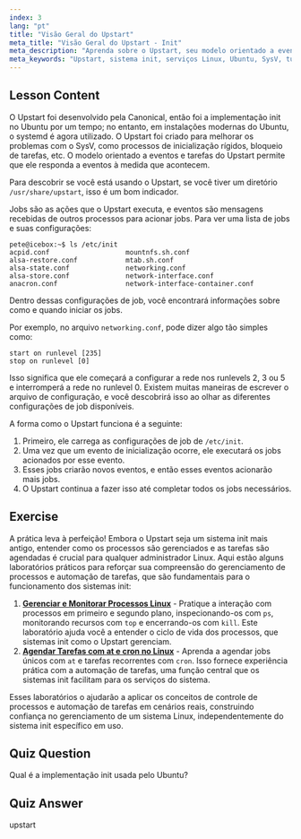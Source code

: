 ```yaml
---
index: 3
lang: "pt"
title: "Visão Geral do Upstart"
meta_title: "Visão Geral do Upstart - Init"
meta_description: "Aprenda sobre o Upstart, seu modelo orientado a eventos e como ele gerencia serviços no Linux. Entenda as configurações de job do Upstart e seu papel como um sistema init."
meta_keywords: "Upstart, sistema init, serviços Linux, Ubuntu, SysV, tutorial para iniciantes, guia Linux"
---
```


## Lesson Content

O Upstart foi desenvolvido pela Canonical, então foi a implementação init no Ubuntu por um tempo; no entanto, em instalações modernas do Ubuntu, o systemd é agora utilizado. O Upstart foi criado para melhorar os problemas com o SysV, como processos de inicialização rígidos, bloqueio de tarefas, etc. O modelo orientado a eventos e tarefas do Upstart permite que ele responda a eventos à medida que acontecem.

Para descobrir se você está usando o Upstart, se você tiver um diretório `/usr/share/upstart`, isso é um bom indicador.

Jobs são as ações que o Upstart executa, e eventos são mensagens recebidas de outros processos para acionar jobs. Para ver uma lista de jobs e suas configurações:

```plaintext
pete@icebox:~$ ls /etc/init
acpid.conf                   mountnfs.sh.conf
alsa-restore.conf            mtab.sh.conf
alsa-state.conf              networking.conf
alsa-store.conf              network-interface.conf
anacron.conf                 network-interface-container.conf
```

Dentro dessas configurações de job, você encontrará informações sobre como e quando iniciar os jobs.

Por exemplo, no arquivo `networking.conf`, pode dizer algo tão simples como:

```plaintext
start on runlevel [235]
stop on runlevel [0]
```

Isso significa que ele começará a configurar a rede nos runlevels 2, 3 ou 5 e interromperá a rede no runlevel 0. Existem muitas maneiras de escrever o arquivo de configuração, e você descobrirá isso ao olhar as diferentes configurações de job disponíveis.

A forma como o Upstart funciona é a seguinte:

1. Primeiro, ele carrega as configurações de job de `/etc/init`.
2. Uma vez que um evento de inicialização ocorre, ele executará os jobs acionados por esse evento.
3. Esses jobs criarão novos eventos, e então esses eventos acionarão mais jobs.
4. O Upstart continua a fazer isso até completar todos os jobs necessários.

## Exercise

A prática leva à perfeição! Embora o Upstart seja um sistema init mais antigo, entender como os processos são gerenciados e as tarefas são agendadas é crucial para qualquer administrador Linux. Aqui estão alguns laboratórios práticos para reforçar sua compreensão do gerenciamento de processos e automação de tarefas, que são fundamentais para o funcionamento dos sistemas init:

1. **[Gerenciar e Monitorar Processos Linux](https://labex.io/pt/labs/comptia-manage-and-monitor-linux-processes-590864)** - Pratique a interação com processos em primeiro e segundo plano, inspecionando-os com `ps`, monitorando recursos com `top` e encerrando-os com `kill`. Este laboratório ajuda você a entender o ciclo de vida dos processos, que sistemas init como o Upstart gerenciam.
2. **[Agendar Tarefas com at e cron no Linux](https://labex.io/pt/labs/comptia-schedule-tasks-with-at-and-cron-in-linux-590870)** - Aprenda a agendar jobs únicos com `at` e tarefas recorrentes com `cron`. Isso fornece experiência prática com a automação de tarefas, uma função central que os sistemas init facilitam para os serviços do sistema.

Esses laboratórios o ajudarão a aplicar os conceitos de controle de processos e automação de tarefas em cenários reais, construindo confiança no gerenciamento de um sistema Linux, independentemente do sistema init específico em uso.

## Quiz Question

Qual é a implementação init usada pelo Ubuntu?

## Quiz Answer

upstart
